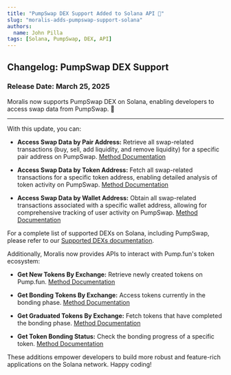 ```yaml
---
title: "PumpSwap DEX Support Added to Solana API 🎉"
slug: "moralis-adds-pumpswap-support-solana"
authors:
  name: John Pilla
tags: [Solana, PumpSwap, DEX, API]
---
```


## Changelog: PumpSwap DEX Support

### Release Date: March 25, 2025

Moralis now supports PumpSwap DEX on Solana, enabling developers to access swap data from PumpSwap. 🚀

---

With this update, you can:

- **Access Swap Data by Pair Address:** Retrieve all swap-related transactions (buy, sell, add liquidity, and remove liquidity) for a specific pair address on PumpSwap. [Method Documentation](https://docs.moralis.com/web3-data-api/solana/reference/get-swaps-by-pair-address)

- **Access Swap Data by Token Address:** Fetch all swap-related transactions for a specific token address, enabling detailed analysis of token activity on PumpSwap. [Method Documentation](https://docs.moralis.com/web3-data-api/solana/reference/get-swaps-by-token-address)

- **Access Swap Data by Wallet Address:** Obtain all swap-related transactions associated with a specific wallet address, allowing for comprehensive tracking of user activity on PumpSwap. [Method Documentation](https://docs.moralis.com/web3-data-api/solana/reference/get-swaps-by-wallet-address)

For a complete list of supported DEXs on Solana, including PumpSwap, please refer to our [Supported DEXs documentation](https://docs.moralis.com/web3-data-api/solana/supported-dexs).

Additionally, Moralis now provides APIs to interact with Pump.fun's token ecosystem:

- **Get New Tokens By Exchange:** Retrieve newly created tokens on Pump.fun. [Method Documentation](https://docs.moralis.com/web3-data-api/solana/reference/get-new-tokens-by-exchange)

- **Get Bonding Tokens By Exchange:** Access tokens currently in the bonding phase. [Method Documentation](https://docs.moralis.com/web3-data-api/solana/reference/get-bonding-tokens-by-exchange)

- **Get Graduated Tokens By Exchange:** Fetch tokens that have completed the bonding phase. [Method Documentation](https://docs.moralis.com/web3-data-api/solana/reference/get-graduated-tokens-by-exchange)

- **Get Token Bonding Status:** Check the bonding progress of a specific token. [Method Documentation](https://docs.moralis.com/web3-data-api/solana/reference/get-bonding-status-by-token-address)

These additions empower developers to build more robust and feature-rich applications on the Solana network. Happy coding!